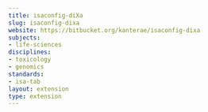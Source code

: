 ```yaml
---
title: isaconfig-diXa
slug: isaconfig-dixa
website: https://bitbucket.org/kanterae/isaconfig-dixa
subjects:
- life-sciences
disciplines:
- toxicology
- genomics
standards:
- isa-tab
layout: extension
type: extension
---
```


